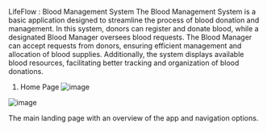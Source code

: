 
LifeFlow : Blood Management System
The Blood Management System is a basic application designed to streamline the process of blood donation and management. In this system, donors can register and donate blood, while a designated Blood Manager oversees blood requests. The Blood Manager can accept requests from donors, ensuring efficient management and allocation of blood supplies. Additionally, the system displays available blood resources, facilitating better tracking and organization of blood donations.


1. Home Page
 ![image](https://github.com/user-attachments/assets/3dc23a11-ebf5-4598-8e2c-f3857d1d02ad)

  ![image](https://github.com/user-attachments/assets/7ccd8101-f5da-459e-9c53-b609d8b92160)

The main landing page with an overview of the app and navigation options.
